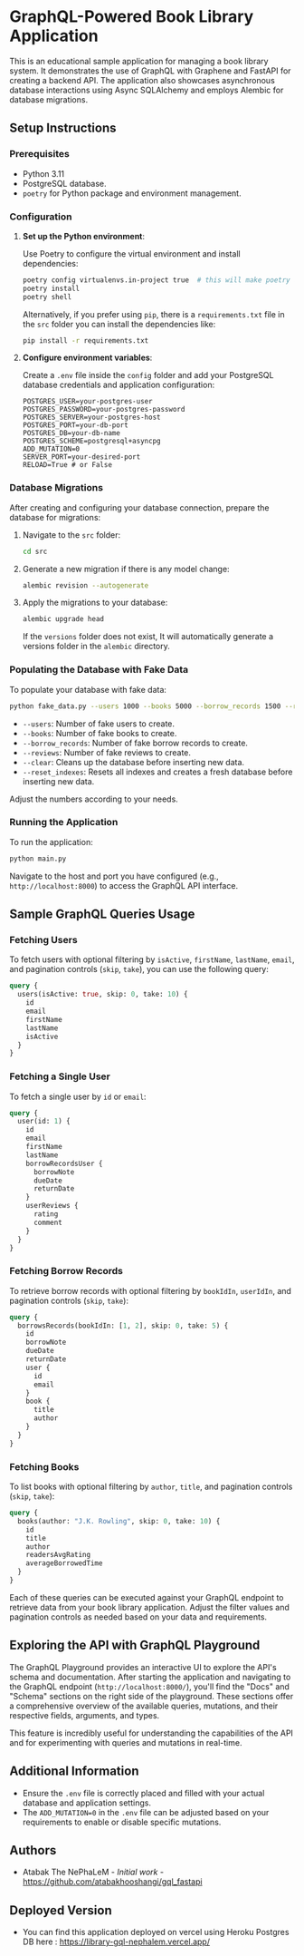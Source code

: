 
# GraphQL-Powered Book Library Application

This is an educational sample application for managing a book library system. It demonstrates the use of GraphQL with Graphene and FastAPI for creating a backend API. The application also showcases asynchronous database interactions using Async SQLAlchemy and employs Alembic for database migrations.

## Setup Instructions

### Prerequisites

- Python 3.11
- PostgreSQL database.
- `poetry` for Python package and environment management.

### Configuration

1. **Set up the Python environment**:

   Use Poetry to configure the virtual environment and install dependencies:

   ```bash
   poetry config virtualenvs.in-project true  # this will make poetry add the env folder to the directory of your toml file.
   poetry install
   poetry shell
   ```

   Alternatively, if you prefer using `pip`, there is  a `requirements.txt` file in the `src` folder you can install the dependencies like:

   ```bash
   pip install -r requirements.txt
   ```

2. **Configure environment variables**:

   Create a `.env` file inside the `config` folder and add your PostgreSQL database credentials and application configuration:

   ```plaintext
   POSTGRES_USER=your-postgres-user
   POSTGRES_PASSWORD=your-postgres-password
   POSTGRES_SERVER=your-postgres-host
   POSTGRES_PORT=your-db-port
   POSTGRES_DB=your-db-name
   POSTGRES_SCHEME=postgresql+asyncpg
   ADD_MUTATION=0
   SERVER_PORT=your-desired-port
   RELOAD=True # or False
   ```

### Database Migrations

After creating and configuring your database connection, prepare the database for migrations:

1. Navigate to the `src` folder:

   ```bash
   cd src
   ```

2. Generate a new migration if there is any model change:

   ```bash
   alembic revision --autogenerate
   ```

3. Apply the migrations to your database:

   ```bash
   alembic upgrade head
   ```

   If the `versions` folder does not exist, It will automatically generate a versions folder in the `alembic` directory.

### Populating the Database with Fake Data

To populate your database with fake data:

```bash
python fake_data.py --users 1000 --books 5000 --borrow_records 1500 --reviews 5500 --clear --reset_indexes
```

- `--users`: Number of fake users to create.
- `--books`: Number of fake books to create.
- `--borrow_records`: Number of fake borrow records to create.
- `--reviews`: Number of fake reviews to create.
- `--clear`: Cleans up the database before inserting new data.
- `--reset_indexes`: Resets all indexes and creates a fresh database before inserting new data.


Adjust the numbers according to your needs.

### Running the Application

To run the application:

```bash
python main.py
```

Navigate to the host and port you have configured (e.g., `http://localhost:8000`) to access the GraphQL API interface.

## Sample GraphQL Queries Usage

### Fetching Users

To fetch users with optional filtering by `isActive`, `firstName`, `lastName`, `email`, and pagination controls (`skip`, `take`), you can use the following query:

```graphql
query {
  users(isActive: true, skip: 0, take: 10) {
    id
    email
    firstName
    lastName
    isActive
  }
}
```

### Fetching a Single User

To fetch a single user by `id` or `email`:

```graphql
query {
  user(id: 1) {
    id
    email
    firstName
    lastName
    borrowRecordsUser {
      borrowNote
      dueDate
      returnDate
    }
    userReviews {
      rating
      comment
    }
  }
}
```

### Fetching Borrow Records

To retrieve borrow records with optional filtering by `bookIdIn`, `userIdIn`, and pagination controls (`skip`, `take`):

```graphql
query {
  borrowsRecords(bookIdIn: [1, 2], skip: 0, take: 5) {
    id
    borrowNote
    dueDate
    returnDate
    user {
      id
      email
    }
    book {
      title
      author
    }
  }
}
```

### Fetching Books

To list books with optional filtering by `author`, `title`, and pagination controls (`skip`, `take`):

```graphql
query {
  books(author: "J.K. Rowling", skip: 0, take: 10) {
    id
    title
    author
    readersAvgRating
    averageBorrowedTime
  }
}
```

Each of these queries can be executed against your GraphQL endpoint to retrieve data from your book library application. Adjust the filter values and pagination controls as needed based on your data and requirements.

## Exploring the API with GraphQL Playground

The GraphQL Playground provides an interactive UI to explore the API's schema and documentation. After starting the application and navigating to the GraphQL endpoint (`http://localhost:8000/`), you'll find the "Docs" and "Schema" sections on the right side of the playground. These sections offer a comprehensive overview of the available queries, mutations, and their respective fields, arguments, and types.

This feature is incredibly useful for understanding the capabilities of the API and for experimenting with queries and mutations in real-time.


## Additional Information

- Ensure the `.env` file is correctly placed and filled with your actual database and application settings.
- The `ADD_MUTATION=0` in the `.env` file can be adjusted based on your requirements to enable or disable specific mutations.


## Authors

* Atabak The NePhaLeM - *Initial work* - https://github.com/atabakhooshangi/gql_fastapi

## Deployed Version

* You can find this application deployed on vercel using Heroku Postgres DB here : https://library-gql-nephalem.vercel.app/